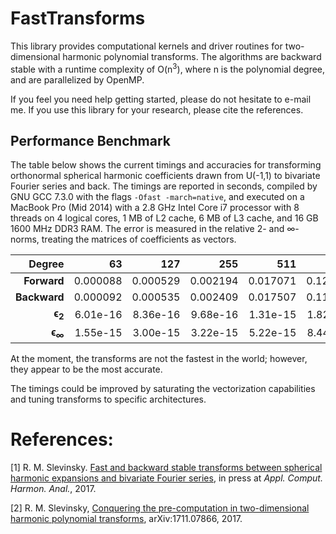 # FastTransforms

This library provides computational kernels and driver routines for two-dimensional harmonic polynomial transforms. The algorithms are backward stable with a runtime complexity of O(n<sup>3</sup>), where n is the polynomial degree, and are parallelized by OpenMP.

If you feel you need help getting started, please do not hesitate to e-mail me. If you use this library for your research, please cite the references.

## Performance Benchmark

The table below shows the current timings and accuracies for transforming orthonormal spherical harmonic coefficients drawn from U(-1,1) to bivariate Fourier series and back. The timings are reported in seconds, compiled by GNU GCC 7.3.0 with the flags `-Ofast -march=native`, and executed on a MacBook Pro (Mid 2014) with a 2.8 GHz Intel Core i7 processor with 8 threads on 4 logical cores, 1 MB of L2 cache, 6 MB of L3 cache, and 16 GB 1600 MHz DDR3 RAM. The error is measured in the relative 2- and ∞-norms, treating the matrices of coefficients as vectors.

| Degree            | 63       | 127      | 255      | 511      | 1023     | 2047     | 4095     | 8191     |
| ----------------: | -------: | -------: | -------: | -------: | -------: | -------: | -------: | -------: |
| **Forward**       | 0.000088 | 0.000529 | 0.002194 | 0.017071 | 0.121610 | 1.033182 | 12.38314 | 139.3769 |
| **Backward**      | 0.000092 | 0.000535 | 0.002409 | 0.017507 | 0.111388 | 0.795846 | 6.526968 | 101.6704 |
| **ϵ<sub>2</sub>** | 6.01e-16 | 8.36e-16 | 9.68e-16 | 1.31e-15 | 1.82e-15 | 2.54e-15 | 3.55e-15 | 5.00e-15 |
| **ϵ<sub>∞</sub>** | 1.55e-15 | 3.00e-15 | 3.22e-15 | 5.22e-15 | 8.44e-15 | 1.25e-14 | 1.71e-14 | 3.62e-14 |

At the moment, the transforms are not the fastest in the world; however, they appear to be the most accurate.

The timings could be improved by saturating the vectorization capabilities and tuning transforms to specific architectures.

# References:

   [1]  R. M. Slevinsky. <a href="https://doi.org/10.1016/j.acha.2017.11.001">Fast and backward stable transforms between spherical harmonic expansions and bivariate Fourier series</a>, in press at *Appl. Comput. Harmon. Anal.*, 2017.

   [2]  R. M. Slevinsky, <a href="https://arxiv.org/abs/1711.07866">Conquering the pre-computation in two-dimensional harmonic polynomial transforms</a>, arXiv:1711.07866, 2017.
